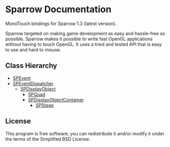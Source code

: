 # Sparrow Documentation

MonoTouch bindings for Sparrow 1.3 (latest version). 

Sparrow targeted on making game development as easy and hassle-free as possible. Sparrow makes it possible to write fast OpenGL applications without having to touch OpenGL. It uses a tried and tested API that is easy to use and hard to misuse.

## Class Hierarchy

- [SPEvent](api/SPEvent.md)
- [SPEventDispatcher](api/SPEventDispatcher.md)
   - [SPDisplayObject](api/SPDisplayObject.md)
      - [SPQuad](api/SPQuad.md)
      - [SPDisplayObjectContainer](api/SPDisplayObjectContainer.md)
         - [SPStage](api/SPStage.md)

## License

This program is free software; you can redistribute it and/or modify it under the terms of the Simplified BSD License.